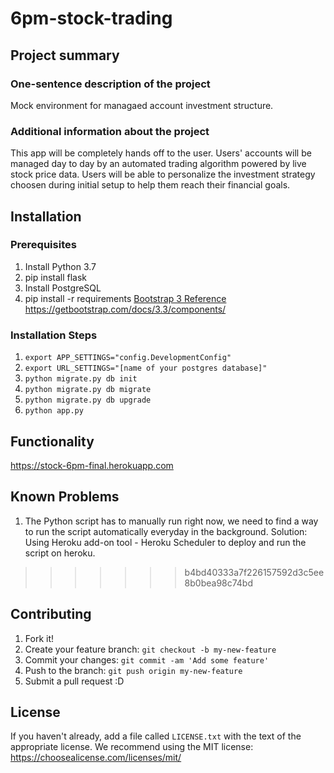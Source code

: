# 6pm-stock-trading

## Project summary

### One-sentence description of the project

Mock environment for managaed account investment structure.

### Additional information about the project

This app will be completely hands off to the user. Users' accounts will be managed day to day by an automated trading algorithm powered by live stock price data. Users will be able to personalize the investment strategy choosen during initial setup to help them reach their financial goals. 


## Installation

### Prerequisites

1. Install Python 3.7
2. pip install flask
3. Install PostgreSQL
4. pip install -r requirements
[Bootstrap 3 Reference](https://getbootstrap.com/docs/3.3/components/ "Bootstrap 3 Reference")
https://getbootstrap.com/docs/3.3/components/



### Installation Steps
1. `export APP_SETTINGS="config.DevelopmentConfig"`
2. `export URL_SETTINGS="[name of your postgres database]"`
3. `python migrate.py db init`
4. `python migrate.py db migrate`
5. `python migrate.py db upgrade`
6. `python app.py`


## Functionality

https://stock-6pm-final.herokuapp.com 


## Known Problems

1. The Python script has to manually run right now, we need to find a way to run the script automatically everyday in the background.
   Solution: Using Heroku add-on tool - Heroku Scheduler to deploy and run the script on heroku.
>>>>>>> b4bd40333a7f226157592d3c5ee8b0bea98c74bd

## Contributing


1. Fork it!
2. Create your feature branch: `git checkout -b my-new-feature`
3. Commit your changes: `git commit -am 'Add some feature'`
4. Push to the branch: `git push origin my-new-feature`
5. Submit a pull request :D

## License

If you haven't already, add a file called `LICENSE.txt` with the text of the appropriate license.
We recommend using the MIT license: <https://choosealicense.com/licenses/mit/>
